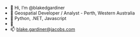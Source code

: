 - 👋 Hi, I’m @blakedgardiner
- 👀 Geospatial Developer / Analyst - Perth, Western Australia
- 🌱 Python, .NET, Javascript
- 💞️ 
- 📫 blake.gardiner@jacobs.com

<!---
blakedgardiner/blakedgardiner is a ✨ special ✨ repository because its `README.md` (this file) appears on your GitHub profile.
You can click the Preview link to take a look at your changes.
--->
